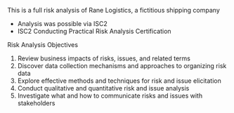 This is a full risk analysis of Rane Logistics, a fictitious shipping company
- Analysis was possible via ISC2
- ISC2 Conducting Practical Risk Analysis Certification                                         


Risk Analysis Objectives

1)	Review business impacts of risks, issues, and related terms
2)	Discover data collection mechanisms and approaches to organizing risk data
3)	Explore effective methods and techniques for risk and issue elicitation
4)	Conduct qualitative and quantitative risk and issue analysis
5)	Investigate what and how to communicate risks and issues with stakeholders



